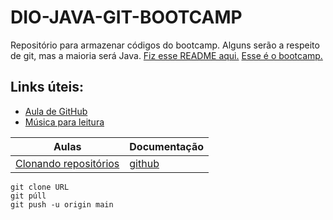 
# DIO-JAVA-GIT-BOOTCAMP

Repositório para armazenar códigos do bootcamp. Alguns serão a respeito de git, mas a maioria será Java.
[Fiz esse README aqui.](https://readme.so/editor)
[Esse é o bootcamp.](https://web.dio.me/track/coding-the-future-spring-boot-angular-17)

## Links úteis:
- [Aula de GitHub](https://web.dio.me/course/versionamento-de-codigo-com-git-e-github/learning/599dd3dd-d189-474f-a55c-22f37b4472da?back=/track/coding-the-future-spring-boot-angular-17&tab=undefined&moduleId=undefined)
- [Música para leitura](https://www.youtube.com/watch?v=SXG38_5LDso&t=726s)

| Aulas | Documentação |
| ----- | ------------ |
| [Clonando repositórios](https://web.dio.me/course/versionamento-de-codigo-com-git-e-github/learning/a377a00b-461c-4ab0-8258-3addd2fef14c?back=/track/coding-the-future-spring-boot-angular-17&tab=undefined&moduleId=undefined) | [github](https://github.com/git-guides/git-clone) |

```
git clone URL
git púll
git push -u origin main
```